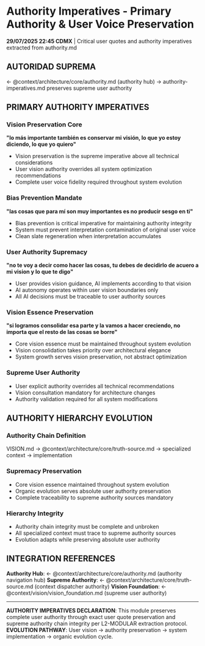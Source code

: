 # Authority Imperatives - Primary Authority & User Voice Preservation

**29/07/2025 22:45 CDMX** | Critical user quotes and authority imperatives extracted from authority.md

## AUTORIDAD SUPREMA
← @context/architecture/core/authority.md (authority hub) → authority-imperatives.md preserves supreme user authority

## PRIMARY AUTHORITY IMPERATIVES

### **Vision Preservation Core**
**"lo más importante también es conservar mi visión, lo que yo estoy diciendo, lo que yo quiero"**
- Vision preservation is the supreme imperative above all technical considerations
- User vision authority overrides all system optimization recommendations
- Complete user voice fidelity required throughout system evolution

### **Bias Prevention Mandate** 
**"las cosas que para mí son muy importantes es no producir sesgo en ti"**
- Bias prevention is critical imperative for maintaining authority integrity
- System must prevent interpretation contamination of original user voice
- Clean slate regeneration when interpretation accumulates

### **User Authority Supremacy**
**"no te voy a decir como hacer las cosas, tu debes de decidirlo de acuero a mi vision y lo que te digo"**
- User provides vision guidance, AI implements according to that vision
- AI autonomy operates within user vision boundaries only
- All AI decisions must be traceable to user authority sources

### **Vision Essence Preservation**
**"si logramos consolidar esa parte y la vamos a hacer creciendo, no importa que el resto de las cosas se borre"**
- Core vision essence must be maintained throughout system evolution
- Vision consolidation takes priority over architectural elegance
- System growth serves vision preservation, not abstract optimization

### **Supreme User Authority**
- User explicit authority overrides all technical recommendations
- Vision consultation mandatory for architecture changes
- Authority validation required for all system modifications

## AUTHORITY HIERARCHY EVOLUTION

### **Authority Chain Definition**
VISION.md → @context/architecture/core/truth-source.md → specialized context → implementation

### **Supremacy Preservation**
- Core vision essence maintained throughout system evolution
- Organic evolution serves absolute user authority preservation
- Complete traceability to supreme authority sources mandatory

### **Hierarchy Integrity**
- Authority chain integrity must be complete and unbroken
- All specialized context must trace to supreme authority sources
- Evolution adapts while preserving absolute user authority

## INTEGRATION REFERENCES

**Authority Hub**: ← @context/architecture/core/authority.md (authority navigation hub)
**Supreme Authority**: ← @context/architecture/core/truth-source.md (context dispatcher authority)
**Vision Foundation**: ← @context/vision/vision_foundation.md (supreme user authority)

---

**AUTHORITY IMPERATIVES DECLARATION**: This module preserves complete user authority through exact user quote preservation and supreme authority chain integrity per L2-MODULAR extraction protocol.
**EVOLUTION PATHWAY**: User vision → authority preservation → system implementation → organic evolution cycle.